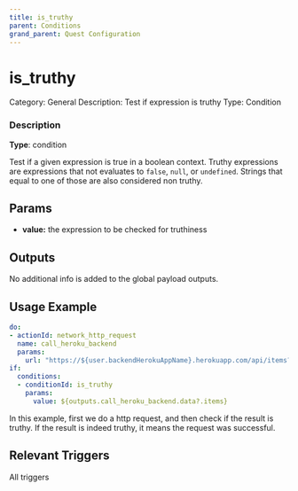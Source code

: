 ```yaml
---
title: is_truthy
parent: Conditions
grand_parent: Quest Configuration
---
```


# is_truthy

Category: General
Description: Test if expression is truthy
Type: Condition

### Description

**Type**: condition

Test if a given expression is true in a boolean context. Truthy expressions are expressions that not evaluates to `false`,  `null`, or `undefined`. Strings that equal to one of those are also considered non truthy. 

## Params

- **value:** the expression to be checked for truthiness

## Outputs

No additional info is added to the global payload outputs.

## Usage Example

```yaml
do:
- actionId: network_http_request
  name: call_heroku_backend
  params:
    url: "https://${user.backendHerokuAppName}.herokuapp.com/api/items?limit=10"
if:
  conditions:
  - conditionId: is_truthy
    params:
      value: ${outputs.call_heroku_backend.data?.items}
```

In this example, first we do a http request, and then check if the result is truthy. If the result is indeed truthy, it means the request was successful.

## Relevant Triggers

All triggers